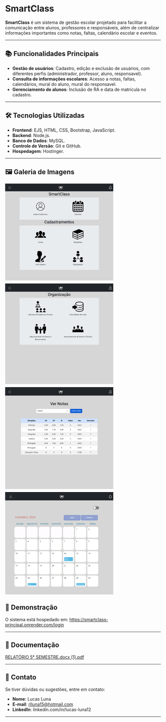 # SmartClass

**SmartClass** é um sistema de gestão escolar projetado para facilitar a comunicação entre alunos, professores e responsáveis, além de centralizar informações importantes como notas, faltas, calendário escolar e eventos.

---

## 📚 Funcionalidades Principais

- **Gestão de usuários**: Cadastro, edição e exclusão de usuários, com diferentes perfis (administrador, professor, aluno, responsavel).
- **Consulta de informações escolares**: Acesso a notas, faltas, calendários, mural do aluno, mural do responsavel.
- **Gerenciamento de alunos**: Inclusão de RA e data de matrícula no cadastro.

---

## 🛠️ Tecnologias Utilizadas

- **Frontend**: EJS, HTML, CSS, Bootstrap, JavaScript.
- **Backend**: Node.js.
- **Banco de Dados**: MySQL.
- **Controle de Versão**: Git e GitHub.
- **Hospedagem**: Hostinger.

---
## 🖼️ Galeria de Imagens

<div style="display: flex; justify-content: space-between; flex-wrap: wrap; gap: 10px;">
  
<img src="https://github.com/RLluna12/SmartClass/blob/main/public/icons/Screenshot_20241209-120237~2.png" alt="Imagem 1" width="350">
  <img src="https://github.com/RLluna12/SmartClass/blob/main/public/icons/Screenshot_20241209-120829~2.png" alt="Imagem 2" width="350">
  <img src="https://github.com/RLluna12/SmartClass/blob/main/public/icons/Screenshot_20241209-120617~2.png" alt="Imagem 4" width="350">
  <img src="https://github.com/RLluna12/SmartClass/blob/main/public/icons/Screenshot_20241209-120729~2.png" alt="Imagem 3" width="350">
  
</div>

## 🌟 Demonstração

O sistema está hospedado em:  https://smartclass-principal.onrender.com/login

---

## 📝 Documentação

[RELATÓRIO 5° SEMESTRE.docx (1).pdf](https://github.com/user-attachments/files/18088861/RELATORIO.5.SEMESTRE.docx.1.pdf)


---

## 📧 Contato

Se tiver dúvidas ou sugestões, entre em contato:
- **Nome**: Lucas Luna
- **E-mail**: rlluna15@hotmail.com
- **LinkedIn**: linkedin.com/in/lucas-luna12

---

